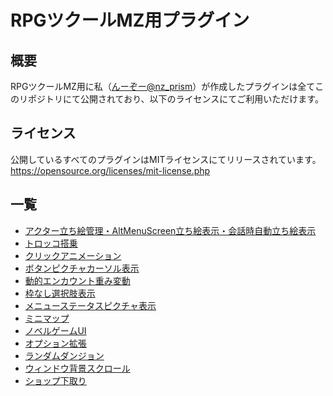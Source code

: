 # RPGツクールMZ用プラグイン

## 概要
RPGツクールMZ用に私（[んーぞー@nz_prism](https://twitter.com/nz_prism)）が作成したプラグインは全てこのリポジトリにて公開されており、以下のライセンスにてご利用いただけます。

## ライセンス
公開しているすべてのプラグインはMITライセンスにてリリースされています。  
https://opensource.org/licenses/mit-license.php

## 一覧
- [アクター立ち絵管理・AltMenuScreen立ち絵表示・会話時自動立ち絵表示](https://github.com/nz-prism/RPG-Maker-MZ/tree/master/ActorPictures)
- [トロッコ搭乗](https://github.com/nz-prism/RPG-Maker-MZ/tree/master/CartRide)
- [クリックアニメーション](https://github.com/nz-prism/RPG-Maker-MZ/tree/master/ClickAnimation)
- [ボタンピクチャカーソル表示](https://github.com/nz-prism/RPG-Maker-MZ/tree/master/CursorApplicationToButtonPicture)
- [動的エンカウント重み変動](https://github.com/nz-prism/RPG-Maker-MZ/tree/master/DynamicEncounterWeight)
- [枠なし選択肢表示](https://github.com/nz-prism/RPG-Maker-MZ/tree/master/FramelessChoiceList)
- [メニューステータスピクチャ表示](https://github.com/nz-prism/RPG-Maker-MZ/tree/master/MenuStatusPictures)
- [ミニマップ](https://github.com/nz-prism/RPG-Maker-MZ/tree/master/Minimap)
- [ノベルゲームUI](https://github.com/nz-prism/RPG-Maker-MZ/tree/master/NovelGameUI)
- [オプション拡張](https://github.com/nz-prism/RPG-Maker-MZ/tree/master/OptionEx)
- [ランダムダンジョン](https://github.com/nz-prism/RPG-Maker-MZ/tree/master/RandomDungeon)
- [ウィンドウ背景スクロール](https://github.com/nz-prism/RPG-Maker-MZ/tree/master/ScrollingWindowBack)
- [ショップ下取り](https://github.com/nz-prism/RPG-Maker-MZ/tree/master/ShopTradein)